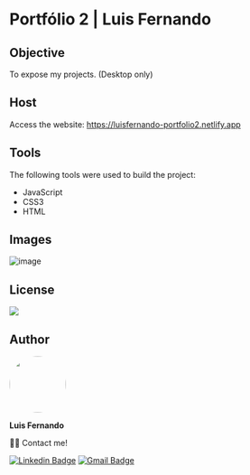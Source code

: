 # Portfólio 2 | Luis Fernando

## Objective

To expose my projects. (Desktop only)

## Host

Access the website: https://luisfernando-portfolio2.netlify.app
 
## Tools

The following tools were used to build the project:

- JavaScript
- CSS3
- HTML

## Images

![image](https://user-images.githubusercontent.com/67171626/127990992-2011377f-72da-4239-96fe-6c8509df54f7.png)

## License
<img src="https://img.shields.io/github/license/luisfernandodass/doebrasil"/>

## Author

 <img style="border-radius: 50%;" src="https://avatars.githubusercontent.com/u/67171626?s=460&u=609fc063322b859752a5675bd4e17657e650a389&v=4" width="100px;" alt=""/>
 
 <b>Luis Fernando</b>
 
👋🏽 Contact me!

[![Linkedin Badge](https://img.shields.io/badge/-Luis-blue?style=flat-square&logo=Linkedin&logoColor=white&link=https://www.linkedin.com/in/luisfernando/)](https://www.linkedin.com/in/luisfernando/) 
[![Gmail Badge](https://img.shields.io/badge/-luisfernandodass@gmail.com-c14438?style=flat-square&logo=Gmail&logoColor=white&link=mailto:luisfernandodass@gmail.com)](mailto:luisfernandodass@gmail.com)
